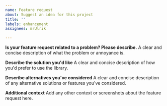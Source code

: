 ```yaml
---
name: Feature request
about: Suggest an idea for this project
title: ''
labels: enhancement
assignees: mrUlrik

---
```


**Is your feature request related to a problem? Please describe.**
A clear and concise description of what the problem or annoyance is.

**Describe the solution you'd like**
A clear and concise description of how you'd prefer to use the library.

**Describe alternatives you've considered**
A clear and concise description of any alternative solutions or features you've considered.

**Additional context**
Add any other context or screenshots about the feature request here.
